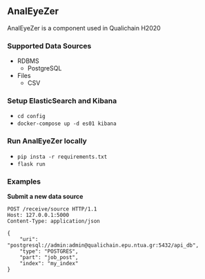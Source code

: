 ## AnalEyeZer

AnalEyeZer is a component used in Qualichain H2020

### Supported Data Sources
+ RDBMS
    + PostgreSQL
+ Files
  + CSV


### Setup ElasticSearch and Kibana

+ `cd config`
+ `docker-compose up -d es01 kibana`

### Run AnalEyeZer locally


+ `pip insta -r requirements.txt`
+ `flask run`

### Examples

**Submit a new data source**

```http request
POST /receive/source HTTP/1.1
Host: 127.0.0.1:5000
Content-Type: application/json

{
	"uri": "postgresql://admin:admin@qualichain.epu.ntua.gr:5432/api_db",
	"type": "POSTGRES",
	"part": "job_post",
	"index": "my_index"
}
```